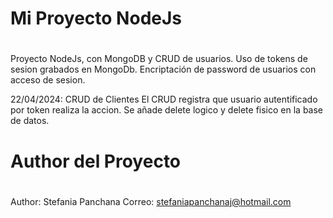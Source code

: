 # ##############################################################################################################
# Mi Proyecto NodeJs
# ##############################################################################################################
Proyecto NodeJs, con MongoDB y CRUD de usuarios.
Uso de tokens de sesion grabados en MongoDb.
Encriptación de password de usuarios con acceso de sesion.

22/04/2024: CRUD de Clientes
El CRUD registra que usuario autentificado por token realiza la accion.
Se añade delete logico y delete fisico en la base de datos.

# ##############################################################################################################
# Author del Proyecto
# ##############################################################################################################
Author: Stefania Panchana
Correo: stefaniapanchanaj@hotmail.com

